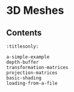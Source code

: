 3D Meshes
=========

Contents
--------

```{toctree}
:titlesonly:

a-simple-example
depth-buffer
transformation-matrices
projection-matrices
basic-shading
loading-from-a-file
```
